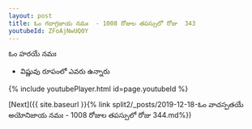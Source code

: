```yaml
---
layout: post
title: ఓం గదాగ్రజాయ నమః  - 1008 రోజుల తపస్సులో రోజు  343
youtubeId: ZFoAjNwUQ0Y
---
```

 
 
 ఓం హరయే నమః  
 
 -  విష్ణువు రూపంలో ఎవరు ఉన్నారు 
 
  
 
  
 
 
 
 
 
 


{% include youtubePlayer.html id=page.youtubeId %}
 
[Next]({{ site.baseurl }}{% link  split2/_posts/2019-12-18-ఓం వాచస్పతయే అయోనిజాయ నమః  - 1008 రోజుల తపస్సులో రోజు  344.md%})
 
